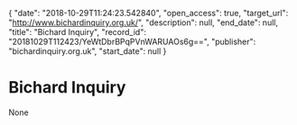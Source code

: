 {
  "date": "2018-10-29T11:24:23.542840", 
  "open_access": true, 
  "target_url": "http://www.bichardinquiry.org.uk/", 
  "description": null, 
  "end_date": null, 
  "title": "Bichard Inquiry", 
  "record_id": "20181029T112423/YeWtDbrBPqPVnWARUAOs6g==", 
  "publisher": "bichardinquiry.org.uk", 
  "start_date": null
}

# Bichard Inquiry

None